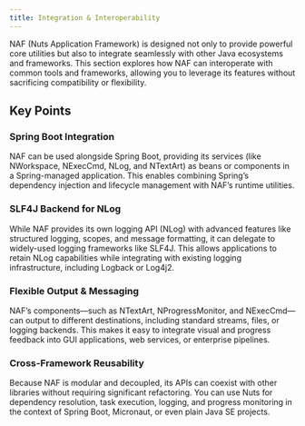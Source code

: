 ```yaml
---
title: Integration & Interoperability
---
```


NAF (Nuts Application Framework) is designed not only to provide powerful core utilities but also to integrate seamlessly with other Java ecosystems and frameworks. This section explores how NAF can interoperate with common tools and frameworks, allowing you to leverage its features without sacrificing compatibility or flexibility.

## Key Points

### Spring Boot Integration
NAF can be used alongside Spring Boot, providing its services (like NWorkspace, NExecCmd, NLog, and NTextArt) as beans or components in a Spring-managed application. This enables combining Spring’s dependency injection and lifecycle management with NAF’s runtime utilities.

### SLF4J Backend for NLog
While NAF provides its own logging API (NLog) with advanced features like structured logging, scopes, and message formatting, it can delegate to widely-used logging frameworks like SLF4J. This allows applications to retain NLog capabilities while integrating with existing logging infrastructure, including Logback or Log4j2.

### Flexible Output & Messaging
NAF’s components—such as NTextArt, NProgressMonitor, and NExecCmd—can output to different destinations, including standard streams, files, or logging backends. This makes it easy to integrate visual and progress feedback into GUI applications, web services, or enterprise pipelines.

### Cross-Framework Reusability
Because NAF is modular and decoupled, its APIs can coexist with other libraries without requiring significant refactoring. You can use Nuts for dependency resolution, task execution, logging, and progress monitoring in the context of Spring Boot, Micronaut, or even plain Java SE projects.

